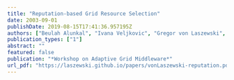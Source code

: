 ```yaml
---
title: "Reputation-based Grid Resource Selection"
date: 2003-09-01
publishDate: 2019-08-15T17:41:36.957195Z
authors: ["Beulah Alunkal", "Ivana Veljkovic", "Gregor von Laszewski", "Kaizar Amin"]
publication_types: ["1"]
abstract: ""
featured: false
publication: "*Workshop on Adaptive Grid Middleware*"
url_pdf: "https://laszewski.github.io/papers/vonLaszewski-reputation.pdf"
---
```


